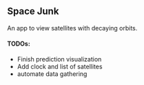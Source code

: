## Space Junk

An app to view satellites with decaying orbits.

#### TODOs:

* Finish prediction visualization
* Add clock and list of satellites
* automate data gathering

